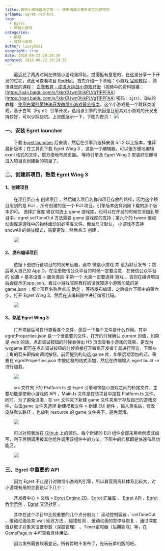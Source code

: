 ```yaml
---
title: 微信小游戏跳坑之旅 —— 使用白鹭引擎开发之创建项目
urlname: egret-red-hat
tags:
  - Egret
  - 微信小游戏
categories:
  - 前端
  - 微信小游戏
author: liuxy0551
copyright: true
date: 2018-08-22 20:29:30
updated: 2018-08-22 20:29:30
---
```



&emsp;&emsp;最近花了两周时间在微信小游戏里踩坑，觉得挺有意思的，在这里分享一下开发的过程，点此可查看项目 [RedHat](https://github.com/liuxy0551/RedHat/tree/master/gameDemo)。首先介绍一下基础：小游戏 [官网教程](https://developers.weixin.qq.com/minigame/dev/) 、腾讯课堂的课程： [白鹭教育 - 成语大挑战小游戏开发](https://ke.qq.com/course/287266)（视频中的资料链接：[https://pan.baidu.com/s/1kkrCUwn0hikPLVg11PPFAA](https://pan.baidu.com/s/1kkrCUwn0hikPLVg11PPFAA) 密码：`3gtt`）、B站的教程：[使用白鹭引擎快速开发微信小游戏最全指南](https://www.bilibili.com/video/av18131669?from=search&seid=12272566927635524397)。这个小游戏是一个跳跃类游戏，基于白鹭（Egret）引擎开发，选用该引擎的原因是目前其对小游戏的开发支持较好，可以少踩些坑。上张图展示一下，下图为首页：
![](https://images-hosting.liuxianyu.cn/posts/egret-red-hat/1.png)
<!--more-->


### 一、安装 Egret launcher

　　下载 [Egret launcher](https://www.egret.com/downloads/wing.html) 后安装，然后在引擎页选择安装 5.1.2 以上版本，推荐最新版本；在工具页下载 Egret Wing 3 ，这是一个编辑器，可以很方便地编辑 exml 格式的文件，更方便地布局页面。
等待引擎及 Egret Wing 3 安装好后即可进入项目页创建新的项目了。


### 二、创建新项目，熟悉 Egret Wing 3

#### 1、创建项目

　　在项目页点击 创建项目 ，然后输入项目名称和项目存放的路径，因为这个项目用到的是 EUI ，所有创建的是一个 EUI 项目，引擎版本选择刚刚下载的那个版本即可。
选择扩展库 建议勾选上 game 游戏库，也可以在开发的时候在添加到项目中，egret.setTimeOut 方法需要 game 游戏库的支持；第六个的 tween 缓动动画库是游戏中的物体缓动的必需库文件。舞台尺寸默认，
小游戏不支持 showAll 的缩放模式，需要更改，然后点击 创建 。

　　![](https://images-hosting.liuxianyu.cn/posts/egret-red-hat/5.png)

#### 2、发布编译项目

　　依据下图进行该项目的的发布设置，选中 微信小游戏 并 设为默认发布 ；然后填入自己的 AppID，在注册微信公众平台的时候一定要注意，在微信公众平台的 设置 > 基本设置 > 服务类目 中第一个
大类一定要选择 游戏 ，否则在编译项目后会提示无app.json，看过小游戏官网教程的话就知道小游戏加载的是 game.json ；填上项目名称后点击 确定 ，等待发布编译，之后操作下图中的第六步，打开
 Egret Wing 3，然后在该编辑器中进行编写代码。

　　![](https://images-hosting.liuxianyu.cn/posts/egret-red-hat/6.png)

#### 3、熟悉 Egret Wing 3

　　打开项目后可自行查看各个文件，感受一下每个文件是什么作用。其中 egretProperties.json 是一个很重要的文件，打开的时候确认 current 的值，如果是 web 的话，点击调试按钮的时候会弹出
 H5 页面查看小游戏的效果，更改为 wxgame 即可在点击调试按钮的时候直接打开微信开发者工具进行预览，下图左上角的箭头即指向调试按钮。前面提到的勾选 game 库，如果后期添加的话，需要在
  egretProperties.json 中按红框的格式添加，然后在终端输入 egret build -e 进行加载。

　　![](https://images-hosting.liuxianyu.cn/posts/egret-red-hat/8.png)

　　src 文件夹下的 Platform.ts 是 Egret 引擎和微信小游戏之间的桥接文件，主要功能是使用小游戏的 API ，Main.ts 文件是在该项目中加载 Platform.ts 文件。同时，为了避免混淆，在 src 文件夹下新建 
game 文件夹用于存放自己的游戏文件，右击game 文件夹选择 新建模板文件 > 新建 EUI 组件 ，输入类名后，修改 皮肤默认路径 ，也放到 resource 的 game 文件夹下，避免混淆。

　　![](https://images-hosting.liuxianyu.cn/posts/egret-red-hat/9.png)

　　可以对照我放在 [Github](https://github.com/liuxy0551/RedHat) 上的源码，每个新建的 EUI 组件全部采用单例模式编写，利于后期调用被其他组件调用该组件中的方法。下图中的红框即是快速布局功能区。

　　![](https://images-hosting.liuxianyu.cn/posts/egret-red-hat/10.png)



### 三、Egret 中重要的 API

　　因为 Egret 不止是针对微信小游戏的引擎，所以其官网资料体系比较大，对小游戏有用的主要是以下几个：

　　开发者中心 > 文档 > [Egret Engine 2D](http://developer.egret.com/cn/github/egret-docs/Engine2D/update/update527/index.html)、[Egret 扩展库](http://developer.egret.com/cn/github/egret-docs/extension/threes/instructions/index.html) 、
[Egret API](http://developer.egret.com/cn/apidoc/) 、[Egret 教学示例](http://developer.egret.com/cn/example/egret2d/index.html#010-disp-basic) 、[Egret 交流社区](http://bbs.egret.com/portal.php) 。

　　其中在这个项目中比较重要的几个点分别为： 滚动控制容器 、setTimeOut 、缓动动画及其 wait 延迟方法 、碰撞检测 、缓动动画的暂停与恢复 、通过深度值获取子对象来设置参数（深度管理） 、Timer定时器（后期剔除）等，在 [GamePage.ts](https://github.com/liuxy0551/RedHat/blob/master/gameDemo/src/game/GamePage.ts) 中可查看具体用法。

　　因为发布需要软著登记，所有暂时不发布了，先玩玩单机版的吧。
